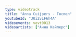 ```yaml
---
type: videotrack
title: "Anna Cuijpers - Госпел"
youtubeId: "J0i2vLF6h4A"
videoevents: vevt0013
videoartists: ["Анна Кайперс"]
---
```

